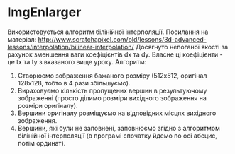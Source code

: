 # ImgEnlarger
Використовується алгоритм білінійної інтерполяції.
Посилання на матеріал: http://www.scratchapixel.com/old/lessons/3d-advanced-lessons/interpolation/bilinear-interpolation/
Досягнуто непоганої якості за рахунок зменшення ваги коефіцієнтів dx та dy. Власне ці коефіцієнти - це tx та ty з вказаного вище уроку.
Алгоритм: 
1. Створюємо зображення бажаного розміру (512х512, оригінал 128х128, тобто в 4 рази збільшуємо).
2. Вираховуємо кількість пропущених вершин в результуючому зображенні (просто ділимо розміри вихідного зображення на розміри оригіналу).
3. Вершини оригіналу розміщуємо на відповідних місцях вихідного зображення.
4. Вершини, які були не заповнені, заповнюємо згідно з алгоритмом білінійної інтерполяції (в програмі спочатку йдемо по осі абсцис, потім ординат).
